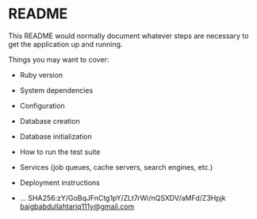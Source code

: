 # README

This README would normally document whatever steps are necessary to get the
application up and running.

Things you may want to cover:

* Ruby version

* System dependencies

* Configuration

* Database creation

* Database initialization

* How to run the test suite

* Services (job queues, cache servers, search engines, etc.)

* Deployment instructions

* ...
SHA256:zY/GoBqJFnCtg1pY/ZLt7rWi/nQSXDV/aMFd/Z3Hpjk baigbabdullahtariq111y@gmail.com